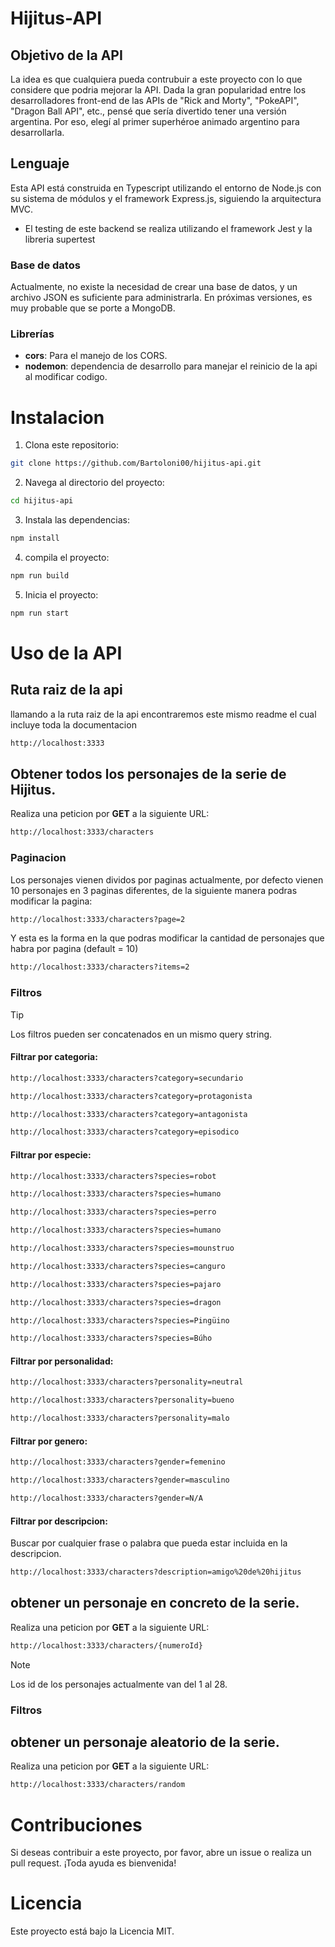 # Hijitus-API

## Objetivo de la API

La idea es que cualquiera pueda contrubuir a este proyecto con lo que considere que podria mejorar la API.
Dada la gran popularidad entre los desarrolladores front-end de las APIs de "Rick and Morty", "PokeAPI", "Dragon Ball API", etc., pensé que sería divertido tener una versión argentina. Por eso, elegí al primer superhéroe animado argentino para desarrollarla.

## Lenguaje

Esta API está construida en Typescript utilizando el entorno de Node.js con su sistema de módulos y el framework Express.js, siguiendo la arquitectura MVC.

- El testing de este backend se realiza utilizando el framework Jest y la libreria supertest

### Base de datos

Actualmente, no existe la necesidad de crear una base de datos, y un archivo JSON es suficiente para administrarla. En próximas versiones, es muy probable que se porte a MongoDB.

### Librerías

- **cors**: Para el manejo de los CORS.
- **nodemon**: dependencia de desarrollo para manejar el reinicio de la api al modificar codigo.

# Instalacion

1. Clona este repositorio:
``` Bash
git clone https://github.com/Bartoloni00/hijitus-api.git
```
2. Navega al directorio del proyecto:
``` Bash
cd hijitus-api
```
3. Instala las dependencias:
``` Bash 
npm install
```

4. compila el proyecto:
``` Bash 
npm run build
```

5. Inicia el proyecto:
``` Bash 
npm run start
```

# Uso de la API

## Ruta raiz de la api
llamando a la ruta raiz de la api encontraremos este mismo readme el cual incluye toda la documentacion

```bash
http://localhost:3333
```

##  Obtener todos los personajes de la serie de Hijitus.

Realiza una peticion por **GET** a la siguiente URL:

```bash
http://localhost:3333/characters
```

### Paginacion
Los personajes vienen dividos por paginas actualmente, por defecto vienen 10 personajes en 3 paginas diferentes, de la siguiente manera podras modificar la pagina:
```bash
http://localhost:3333/characters?page=2
```

Y esta es la forma en la que podras modificar la cantidad de personajes que habra por pagina (default = 10)
```bash
http://localhost:3333/characters?items=2
```

### Filtros
> [!TIP]
> Los filtros pueden ser concatenados en un mismo query string.

#### Filtrar por categoria:
``` bash
http://localhost:3333/characters?category=secundario
```
``` bash
http://localhost:3333/characters?category=protagonista
```
``` bash
http://localhost:3333/characters?category=antagonista
```
``` bash
http://localhost:3333/characters?category=episodico
```

#### Filtrar por especie:

``` bash
http://localhost:3333/characters?species=robot
```
``` bash
http://localhost:3333/characters?species=humano
```
``` bash
http://localhost:3333/characters?species=perro
```
``` bash
http://localhost:3333/characters?species=humano
```
``` bash
http://localhost:3333/characters?species=mounstruo
```
``` bash
http://localhost:3333/characters?species=canguro
```
``` bash
http://localhost:3333/characters?species=pajaro
```
``` bash
http://localhost:3333/characters?species=dragon
```
``` bash
http://localhost:3333/characters?species=Pingüino
```
``` bash
http://localhost:3333/characters?species=Búho
```

#### Filtrar por personalidad:

``` bash
http://localhost:3333/characters?personality=neutral
```
``` bash
http://localhost:3333/characters?personality=bueno
```
``` bash
http://localhost:3333/characters?personality=malo
```

#### Filtrar por genero:

``` bash
http://localhost:3333/characters?gender=femenino
```
``` bash
http://localhost:3333/characters?gender=masculino
```
``` bash
http://localhost:3333/characters?gender=N/A
```

#### Filtrar por descripcion:
Buscar por cualquier frase o palabra que pueda estar incluida en la descripcion.
``` bash
http://localhost:3333/characters?description=amigo%20de%20hijitus
```

## obtener un personaje en concreto de la serie.

Realiza una peticion por **GET** a la siguiente URL:

```bash
http://localhost:3333/characters/{numeroId}
```

> [!NOTE]  
> Los id de los personajes actualmente van del 1 al 28.

### Filtros

## obtener un personaje aleatorio de la serie.

Realiza una peticion por **GET** a la siguiente URL:

```bash
http://localhost:3333/characters/random
```

# Contribuciones

Si deseas contribuir a este proyecto, por favor, abre un issue o realiza un pull request. ¡Toda ayuda es bienvenida!

# Licencia
Este proyecto está bajo la Licencia MIT.